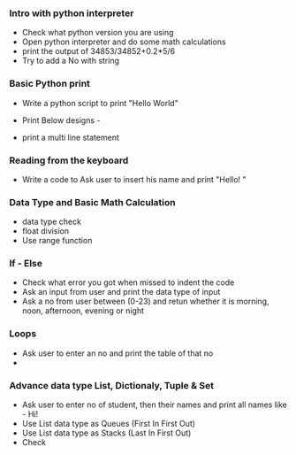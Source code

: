 


### Intro with python interpreter
* Check what python version you are using
* Open python interpreter and do some math calculations
* print the output of 34853/34852+0.2*5/6
* Try to add a No with string 

### Basic Python print
* Write a python script to print "Hello World"
* Print Below designs - 

* print a multi line statement


### Reading from the keyboard
* Write a code to Ask user to insert his name and print "Hello! <name>"

### Data Type and Basic Math Calculation
* data type check
* float division
* Use range function

### If - Else
* Check what error you got when missed to indent the code
* Ask an input from user and print the data type of input
* Ask a no from user between (0-23) and retun whether it is 
morning, noon, afternoon, evening or night

### Loops
* Ask user to enter an no and print the table of that no
* 

### Advance data type List, Dictionaly, Tuple & Set
* Ask user to enter no of student, then their names and print all names
  like - Hi! <name>
* Use List data type as Queues (First In First Out)
* Use List data type as Stacks (Last In First Out)
* Check 



